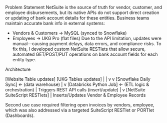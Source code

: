 Problem Statement
NetSuite is the source of truth for vendor, customer, and employee disbursements, but its native APIs do not support direct creation or updating of bank account details for these entities.
Business teams maintain accurate bank info in external systems:
- Vendors & Customers → MySQL (synced to Snowflake)
- Employees → UKG Pro (flat files)
Due to the API limitation, updates were manual—causing payment delays, data errors, and compliance risks.
To fix this, I developed custom NetSuite RESTlets that allow secure, automated GET/POST/PUT operations on bank account fields for each entity type.

Architecture

[Website Table updates]           [UKG Tables updates]
          |                              |
          v                              v
          [Snowflake Daily Sync]  ← (data warehouse)
                    |
                    v
          [Databricks Python Job]  ← (ETL logic & orchestration) 
                    |
          Triggers REST API calls (insert/update)
                    |
                    v
          [NetSuite SuiteScript RESTlets]
                    |
       Inserts/Updates Vendor & Employee Records


Second use case required filtering open invoices by vendors, employee, which was also addressed via a targeted SuiteScript RESTlet or PORTlet (Dashboards).

